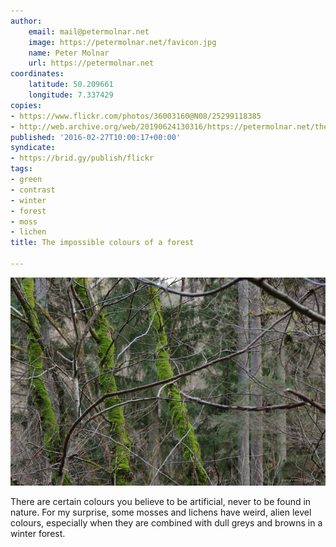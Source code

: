 ```yaml
---
author:
    email: mail@petermolnar.net
    image: https://petermolnar.net/favicon.jpg
    name: Peter Molnar
    url: https://petermolnar.net
coordinates:
    latitude: 50.209661
    longitude: 7.337429
copies:
- https://www.flickr.com/photos/36003160@N08/25299118385
- http://web.archive.org/web/20190624130316/https://petermolnar.net/the-impossible-colours-of-a-forest/
published: '2016-02-27T10:00:17+00:00'
syndicate:
- https://brid.gy/publish/flickr
tags:
- green
- contrast
- winter
- forest
- moss
- lichen
title: The impossible colours of a forest

---
```


![](the-impossible-colours-of-a-forest.jpg)

There are certain colours you believe to be artificial, never to be
found in nature. For my surprise, some mosses and lichens have weird,
alien level colours, especially when they are combined with dull greys
and browns in a winter forest.